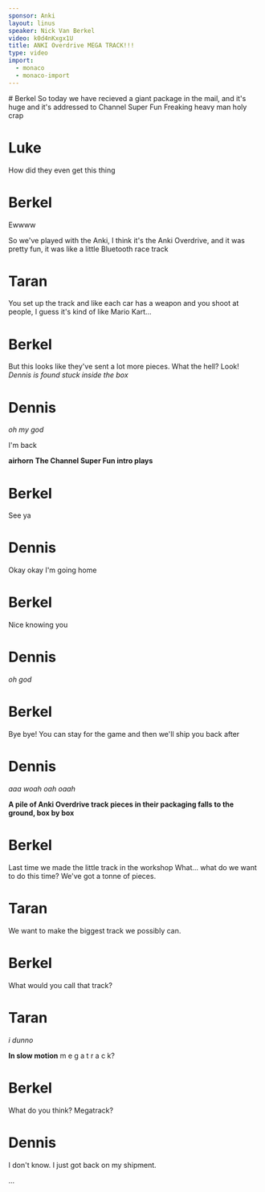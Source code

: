 ```yaml
---
sponsor: Anki
layout: linus
speaker: Nick Van Berkel
video: k0d4nKxgx1U
title: ANKI Overdrive MEGA TRACK!!!
type: video
import:
  - monaco
  - monaco-import
---
```


<div class="to-vscode" data-language="markdown" data-word-wrap="on">
# Berkel
So today we have recieved a giant package in the mail, and it's huge and it's addressed to Channel Super Fun
Freaking heavy man holy crap

# Luke
How did they even get this thing

# Berkel
Ewwww

So we've played with the Anki, I think it's the Anki Overdrive, and it was pretty fun, it was like a little Bluetooth race track

# Taran
You set up the track and like each car has a weapon and you shoot at people, I guess it's kind of like Mario Kart...

# Berkel
But this looks like they've sent a lot more pieces.
What the hell? Look!
_Dennis is found stuck inside the box_

# Dennis
_oh my god_

I'm back

**airhorn**
**The Channel Super Fun intro plays**

# Berkel
See ya

# Dennis
Okay okay I'm going home

# Berkel
Nice knowing you

# Dennis
_oh god_

# Berkel
Bye bye!
You can stay for the game and then we'll ship you back after

# Dennis
_aaa_
_woah oah oaah_

**A pile of Anki Overdrive track pieces in their packaging falls to the ground, box by box**

# Berkel
Last time we made the little track in the workshop
What... what do we want to do this time?
We've got a tonne of pieces.

# Taran
We want to make the biggest track we possibly can.

# Berkel
What would you call that track?

# Taran
_i dunno_

**In slow motion**
m e g a t r a c k?

# Berkel
What do you think? Megatrack?

# Dennis
I don't know.
I just got back on my shipment.

...
</div>
